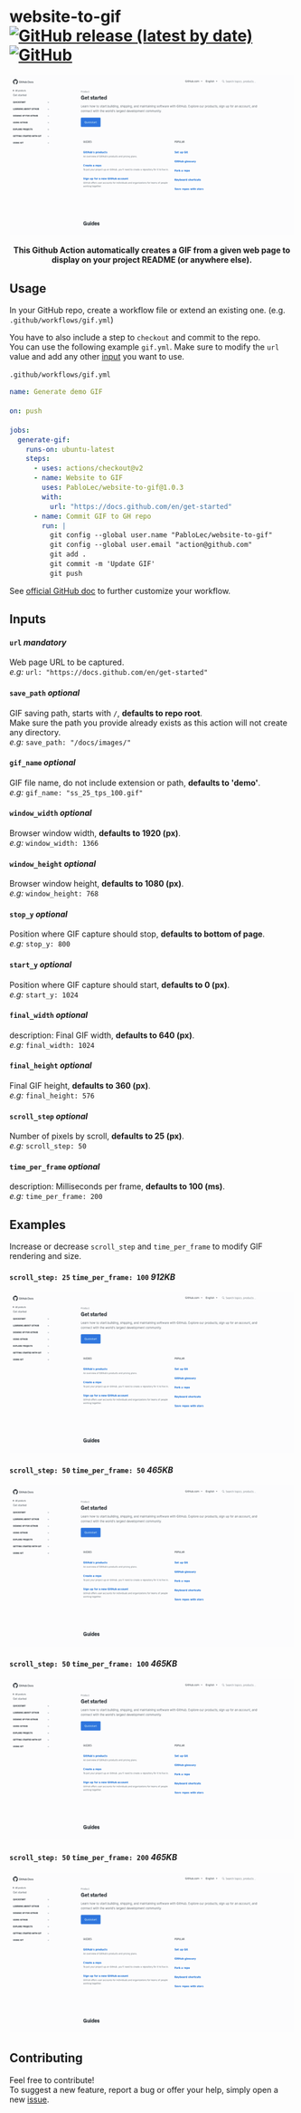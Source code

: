 # website-to-gif [![GitHub release (latest by date)](https://img.shields.io/github/v/release/pablolec/website-to-gif)](https://github.com/PabloLec/website-to-gif/releases/) [![GitHub](https://img.shields.io/github/license/pablolec/website-to-gif)](https://github.com/PabloLec/website-to-gif/blob/main/LICENSE) 


<p align="center">
    <img src="docs/images/ss_25_tps_100.gif">
</p>
<p align="center">
    <b>This Github Action automatically creates a GIF from a given web page to display on your project README (or anywhere else).</b>
</p>

## Usage


In your GitHub repo, create a workflow file or extend an existing one. (e.g. `.github/workflows/gif.yml`)

You have to also include a step to `checkout` and commit to the repo.  
You can use the following example `gif.yml`. Make sure to modify the `url` value and add any other [input](#Inputs) you want to use.  

`.github/workflows/gif.yml`
``` yaml
name: Generate demo GIF

on: push

jobs:
  generate-gif:
    runs-on: ubuntu-latest
    steps:
      - uses: actions/checkout@v2
      - name: Website to GIF
        uses: PabloLec/website-to-gif@1.0.3
        with:
          url: "https://docs.github.com/en/get-started"
      - name: Commit GIF to GH repo
        run: |
          git config --global user.name "PabloLec/website-to-gif"
          git config --global user.email "action@github.com"
          git add .
          git commit -m 'Update GIF'
          git push
```

See [official GitHub doc](https://docs.github.com/en/actions/reference/workflow-syntax-for-github-actions) to further customize your workflow.

## Inputs

#### `url` *mandatory*

Web page URL to be captured.  
*e.g:* `url: "https://docs.github.com/en/get-started"`

#### `save_path` *optional*

GIF saving path, starts with `/`, **defaults to repo root**.  
Make sure the path you provide already exists as this action will not create any directory.  
*e.g:* `save_path: "/docs/images/"`

#### `gif_name` *optional*

GIF file name, do not include extension or path, **defaults to 'demo'**.  
*e.g:* `gif_name: "ss_25_tps_100.gif"`

#### `window_width` *optional*

Browser window width, **defaults to 1920 (px)**.  
*e.g:* `window_width: 1366`

#### `window_height` *optional*

Browser window height, **defaults to 1080 (px)**.  
*e.g:* `window_height: 768`

#### `stop_y` *optional*

Position where GIF capture should stop, **defaults to bottom of page**.  
*e.g:* `stop_y: 800`
#### `start_y` *optional*

Position where GIF capture should start, **defaults to 0 (px)**.  
*e.g:* `start_y: 1024`
#### `final_width` *optional*

description: Final GIF width, **defaults to 640 (px)**.  
*e.g:* `final_width: 1024`
#### `final_height` *optional*

Final GIF height, **defaults to 360 (px)**.  
*e.g:* `final_height: 576`
#### `scroll_step` *optional*

Number of pixels by scroll, **defaults to 25 (px)**.  
*e.g:* `scroll_step: 50`
#### `time_per_frame` *optional*

description: Milliseconds per frame, **defaults to 100 (ms)**.  
*e.g:* `time_per_frame: 200`

## Examples

Increase or decrease `scroll_step` and `time_per_frame` to modify GIF rendering and size.

#### `scroll_step: 25` `time_per_frame: 100` *912KB*
![](/docs/images/ss_25_tps_100.gif)

#### `scroll_step: 50` `time_per_frame: 50` *465KB*
![](/docs/images/ss_50_tps_50.gif)
#### `scroll_step: 50` `time_per_frame: 100` *465KB*
![](/docs/images/ss_50_tps_100.gif)
#### `scroll_step: 50` `time_per_frame: 200` *465KB*
![](/docs/images/ss_50_tps_200.gif)


## Contributing

Feel free to contribute!  
To suggest a new feature, report a bug or offer your help, simply open a new [issue](https://github.com/PabloLec/website-to-gif/issues).  
